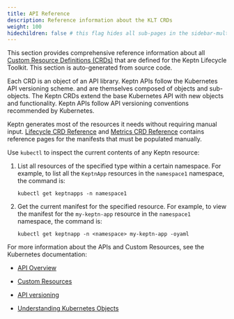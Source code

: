 ```yaml
---
title: API Reference
description: Reference information about the KLT CRDs
weight: 100
hidechildren: false # this flag hides all sub-pages in the sidebar-multicard.html
---
```


This section provides comprehensive reference information about all
[Custom Resource Definitions (CRDs)](https://kubernetes.io/docs/concepts/extend-kubernetes/api-extension/custom-resources/)
that are defined for the Keptn Lifecycle Toolkit.
This section is auto-generated from source code.

Each CRD is an object of an API library.
Keptn APIs follow the Kubernetes API versioning scheme.
and are themselves composed of objects and sub-objects.
The Keptn CRDs extend the base Kubernetes API
with new objects and functionality.
Keptn APIs follow API versioning conventions recommended by Kubernetes.

Keptn generates most of the resources it needs
without requiring manual input.
[Lifecycle CRD Reference](../crd-reference)
and
[Metrics CRD Reference](../crd-reference)
contains reference pages for the manifests
that must be populated manually.

Use `kubectl` to inspect the current contents of any Keptn resource:

1. List all resources of the specified type within a certain namespace.
   For example, to list all the `KeptnApp` resources
   in the `namespace1` namespace, the command is:

   ```shell
   kubectl get keptnapps -n namespace1
   ```

2. Get the current manifest for the specified resource.
   For example, to view the manifest for the `my-keptn-app` resource
   in the `namespace1` namespace, the command is:

   ```shell
   kubectl get keptnapp -n <namespace> my-keptn-app -oyaml
   ```

For more information about the APIs and Custom Resources,
see the Kubernetes documentation:

* [API Overview](https://kubernetes.io/docs/reference/using-api/)

* [Custom Resources](https://kubernetes.io/docs/concepts/extend-kubernetes/api-extension/custom-resources/)

* [API versioning](https://kubernetes.io/docs/reference/using-api/#api-versioning)

* [Understanding Kubernetes Objects](https://kubernetes.io/docs/concepts/overview/working-with-objects/kubernetes-objects/)
